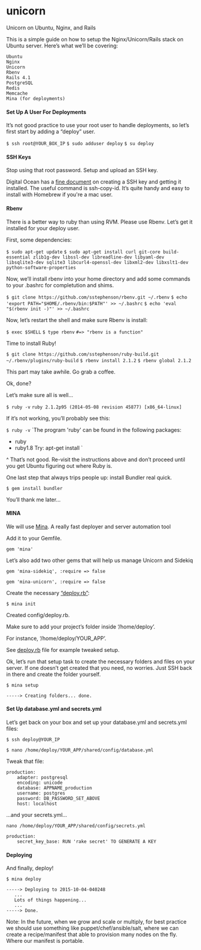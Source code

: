 # unicorn
Unicorn on Ubuntu, Nginx, and Rails

This is a simple guide on how to setup the Nginx/Unicorn/Rails stack on Ubuntu server. 
Here’s what we’ll be covering:


    Ubuntu
    Nginx
    Unicorn
    Rbenv
    Rails 4.1
    PostgreSQL
    Redis
    Memcache
    Mina (for deployments)

#### Set Up A User For Deployments

It’s not good practice to use your root user to handle deployments, so let’s first start by adding a “deploy” user.

`$ ssh root@YOUR_BOX_IP`
`$ sudo adduser deploy`
`$ su deploy`

#### SSH Keys

Stop using that root password. Setup and upload an SSH key.

Digital Ocean has a [fine document](https://www.digitalocean.com/community/tutorials/how-to-set-up-ssh-keys--2) on creating a SSH key and getting it installed. The useful command is ssh-copy-id. It’s quite handy and easy to install with Homebrew if you're a mac user.


#### Rbenv

There is a better way to ruby than using RVM. Please use Rbenv. Let’s get it installed for your deploy user.

First, some dependencies:

`$ sudo apt-get update`
`$ sudo apt-get install curl git-core build-essential zlib1g-dev libssl-dev libreadline-dev libyaml-dev libsqlite3-dev sqlite3 libcurl4-openssl-dev libxml2-dev libxslt1-dev python-software-properties`

Now, we’ll install rbenv into your home directory and add some commands to your .bashrc for completution and shims.

`$ git clone https://github.com/sstephenson/rbenv.git ~/.rbenv`
`$ echo 'export PATH="$HOME/.rbenv/bin:$PATH"' >> ~/.bashrc`
`$ echo 'eval "$(rbenv init -)"' >> ~/.bashrc`

Now, let’s restart the shell and make sure Rbenv is install:

`$ exec $SHELL`
`$ type rbenv`
`#=> "rbenv is a function"`

Time to install Ruby!

`$ git clone https://github.com/sstephenson/ruby-build.git ~/.rbenv/plugins/ruby-build`
`$ rbenv install 2.1.2`
`$ rbenv global 2.1.2`

This part may take awhile. Go grab a coffee.

Ok, done?

Let’s make sure all is well…

`$ ruby -v`
`ruby 2.1.2p95 (2014-05-08 revision 45877) [x86_64-linux]`

If it’s not working, you’ll probably see this:

`$ ruby -v`
`The program 'ruby' can be found in the following packages:
 * ruby
 * ruby1.8
Try: apt-get install <selected package>`

^ That’s not good. Re-visit the instructions above and don’t proceed until you get Ubuntu figuring out where Ruby is.

One last step that always trips people up: install Bundler real quick.

`$ gem install bundler`

You’ll thank me later…

#### MINA

We will use [Mina](http://nadarei.co/mina/). A really fast deployer and server automation tool

Add it to your Gemfile.

`gem 'mina'`

Let’s also add two other gems that will help us manage Unicorn and Sidekiq

`gem 'mina-sidekiq', :require => false`

`gem 'mina-unicorn', :require => false`

Create the necessary [“deploy.rb”](../master/deploy.rb):


`$ mina init`

Created config/deploy.rb.

Make sure to add your project’s folder inside ‘/home/deploy’. 

For instance, ‘/home/deploy/YOUR_APP’.

See [deploy.rb](../master/deploy.rb) file for example tweaked setup.


Ok, let’s run that setup task to create the necessary folders and files on your server. If one doesn’t get created that you need, no worries. Just SSH back in there and create the folder yourself.

`$ mina setup`

	-----> Creating folders... done.

#### Set Up database.yml and secrets.yml

Let’s get back on your box and set up your database.yml and secrets.yml files:

`$ ssh deploy@YOUR_IP`

`$ nano /home/deploy/YOUR_APP/shared/config/database.yml`

Tweak that file:

    production:
    	adapter: postgresql
    	encoding: unicode
    	database: APPNAME_production
    	username: postgres
    	password: DB_PASSWORD_SET_ABOVE
    	host: localhost


…and your secrets.yml…

`nano /home/deploy/YOUR_APP/shared/config/secrets.yml`

    production:
        secret_key_base: RUN 'rake secret' TO GENERATE A KEY

#### Deploying

And finally, deploy!

`$ mina deploy`

	-----> Deploying to 2015-10-04-040248
       ...
       Lots of things happening...
       ...
	-----> Done.


Note: In the future, when we grow and scale or multiply, for best practice we should use something like puppet/chef/ansible/salt, where we can create a recipe/manifest that able to provision many nodes on the fly. Where our manifest is portable.
